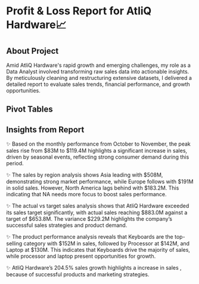 
# Profit & Loss Report for AtliQ Hardware📈



## About Project
Amid AtliQ Hardware's rapid growth and emerging challenges, my role as a Data Analyst involved transforming raw sales data into actionable insights. By meticulously cleaning and restructuring extensive datasets, I delivered a detailed report to evaluate sales trends, financial performance, and growth opportunities.
## Pivot Tables 



## Insights from Report
✨ Based on the monthly performance from October to November, the peak sales rise from $83M to $119.4M highlights a significant increase in sales, driven by seasonal events, reflecting strong consumer demand during this period.

✨ The sales by region analysis shows Asia leading with $508M, demonstrating strong market performance, while Europe follows with $191M in solid sales. However, North America lags behind with $183.2M. This indicating that NA needs more focus to boost sales performance.

✨ The actual vs target sales analysis shows that AtliQ Hardware exceeded its sales target significantly, with actual sales reaching $883.0M against a target of $653.8M. The variance $229.2M highlights the company’s successful sales strategies and product demand.

✨ The product performance analysis reveals that Keyboards are the top-selling category with $152M in sales, followed by Processor at $142M, and Laptop at $130M. This indicates that Keyboards drive the majority of sales, while processor and laptop present opportunities for growth.

✨ AtliQ Hardware’s 204.5% sales growth highlights a increase in sales , because of successful products and marketing strategies.